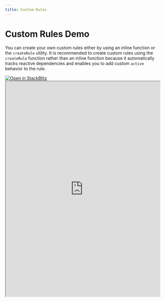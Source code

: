 ```yaml
---
title: Custom Rules
---
```


# Custom Rules Demo

You can create your own custom rules either by using an inline function or the `createRule` utility. It is recommended to create custom rules using the `createRule` function rather than an inline function because it automatically tracks reactive dependencies and enables you to add custom `active` behavior to the rule.

<a target='_blank' href="https://stackblitz.com/~/github.com/victorgarciaesgi/regle-examples/tree/main/examples/custom-rules-example?file=examples/custom-rules-example/src/App.vue&configPath=examples/custom-rules-example">
  <img
    alt="Open in StackBlitz"
    src="https://developer.stackblitz.com/img/open_in_stackblitz.svg"
  />
</a>


<iframe style='width: 100%; height: 700px' src="https://stackblitz.com/github/victorgarciaesgi/regle-examples/tree/main/examples/custom-rules-example?embed=1&file=src%2FApp.vue&theme=dark&view=preview" title="Sandbox editor" sandbox="allow-modals allow-forms allow-popups allow-scripts allow-same-origin"></iframe>

